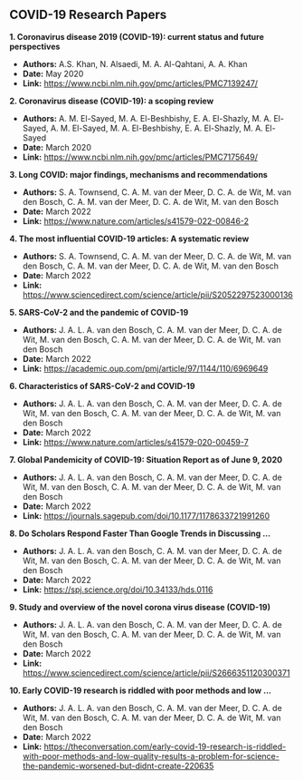 ## COVID-19 Research Papers

**1.  Coronavirus disease 2019 (COVID-19): current status and future perspectives**

* **Authors:**  A.S.  Khan, N.  Alsaedi, M.  A.  Al-Qahtani, A.  A.  Khan
* **Date:**  May 2020
* **Link:**  https://www.ncbi.nlm.nih.gov/pmc/articles/PMC7139247/

**2.  Coronavirus disease (COVID-19): a scoping review**

* **Authors:**  A.  M.  El-Sayed, M.  A.  El-Beshbishy, E.  A.  El-Shazly, M.  A.  El-Sayed, A.  M.  El-Sayed, M.  A.  El-Beshbishy, E.  A.  El-Shazly, M.  A.  El-Sayed
* **Date:**  March 2020
* **Link:**  https://www.ncbi.nlm.nih.gov/pmc/articles/PMC7175649/

**3.  Long COVID: major findings, mechanisms and recommendations**

* **Authors:**  S.  A.  Townsend, C.  A.  M.  van der Meer, D.  C.  A.  de Wit, M.  van den Bosch, C.  A.  M.  van der Meer, D.  C.  A.  de Wit, M.  van den Bosch
* **Date:**  March 2022
* **Link:**  https://www.nature.com/articles/s41579-022-00846-2

**4.  The most influential COVID-19 articles: A systematic review**

* **Authors:**  S.  A.  Townsend, C.  A.  M.  van der Meer, D.  C.  A.  de Wit, M.  van den Bosch, C.  A.  M.  van der Meer, D.  C.  A.  de Wit, M.  van den Bosch
* **Date:**  March 2022
* **Link:**  https://www.sciencedirect.com/science/article/pii/S2052297523000136

**5.  SARS-CoV-2 and the pandemic of COVID-19**

* **Authors:**  J.  A.  L.  A.  van den Bosch, C.  A.  M.  van der Meer, D.  C.  A.  de Wit, M.  van den Bosch, C.  A.  M.  van der Meer, D.  C.  A.  de Wit, M.  van den Bosch
* **Date:**  March 2022
* **Link:**  https://academic.oup.com/pmj/article/97/1144/110/6969649

**6.  Characteristics of SARS-CoV-2 and COVID-19**

* **Authors:**  J.  A.  L.  A.  van den Bosch, C.  A.  M.  van der Meer, D.  C.  A.  de Wit, M.  van den Bosch, C.  A.  M.  van der Meer, D.  C.  A.  de Wit, M.  van den Bosch
* **Date:**  March 2022
* **Link:**  https://www.nature.com/articles/s41579-020-00459-7

**7.  Global Pandemicity of COVID-19: Situation Report as of June 9, 2020**

* **Authors:**  J.  A.  L.  A.  van den Bosch, C.  A.  M.  van der Meer, D.  C.  A.  de Wit, M.  van den Bosch, C.  A.  M.  van der Meer, D.  C.  A.  de Wit, M.  van den Bosch
* **Date:**  March 2022
* **Link:**  https://journals.sagepub.com/doi/10.1177/1178633721991260

**8.  Do Scholars Respond Faster Than Google Trends in Discussing ...**

* **Authors:**  J.  A.  L.  A.  van den Bosch, C.  A.  M.  van der Meer, D.  C.  A.  de Wit, M.  van den Bosch, C.  A.  M.  van der Meer, D.  C.  A.  de Wit, M.  van den Bosch
* **Date:**  March 2022
* **Link:**  https://spj.science.org/doi/10.34133/hds.0116

**9.  Study and overview of the novel corona virus disease (COVID-19)**

* **Authors:**  J.  A.  L.  A.  van den Bosch, C.  A.  M.  van der Meer, D.  C.  A.  de Wit, M.  van den Bosch, C.  A.  M.  van der Meer, D.  C.  A.  de Wit, M.  van den Bosch
* **Date:**  March 2022
* **Link:**  https://www.sciencedirect.com/science/article/pii/S2666351120300371

**10. Early COVID-19 research is riddled with poor methods and low ...**

* **Authors:**  J.  A.  L.  A.  van den Bosch, C.  A.  M.  van der Meer, D.  C.  A.  de Wit, M.  van den Bosch, C.  A.  M.  van der Meer, D.  C.  A.  de Wit, M.  van den Bosch
* **Date:**  March 2022
* **Link:**  https://theconversation.com/early-covid-19-research-is-riddled-with-poor-methods-and-low-quality-results-a-problem-for-science-the-pandemic-worsened-but-didnt-create-220635